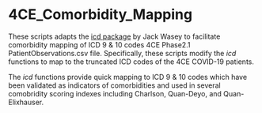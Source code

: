 # 4CE_Comorbidity_Mapping

These scripts adapts the [icd package](https://github.com/jackwasey/icd) by Jack Wasey to facilitate comorbidity mapping of ICD 9 & 10 codes 4CE Phase2.1 PatientObservations.csv file. Specifically, these scripts modify the *icd* functions to map to the truncated ICD codes of the 4CE COVID-19 patients. 

The *icd* functions provide quick mapping to ICD 9 & 10 codes which have been validated as indicators of comorbidities and used in several comobridity scoring indexes including Charlson, Quan-Deyo, and Quan-Elixhauser. 

